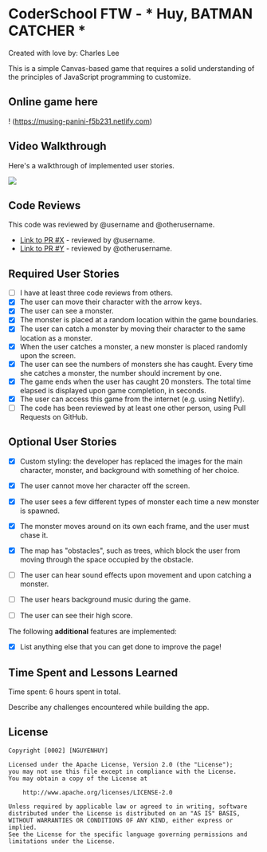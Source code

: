 # CoderSchool FTW - * Huy, BATMAN CATCHER *

Created with love by: Charles Lee
  
This is a simple Canvas-based game that requires a solid understanding of the principles of JavaScript programming to customize. 
 
## Online game here

! (https://musing-panini-f5b231.netlify.com)
## Video Walkthrough

Here's a walkthrough of implemented user stories.

![](http://g.recordit.co/cURdPMSHT2.gif)

## Code Reviews

This code was reviewed by @username and @otherusername. 

* [Link to PR #X](#) - reviewed by @username.
* [Link to PR #Y](#) - reviewed by @otherusername.   


## Required User Stories
- [ ] I have at least three code reviews from others.
- [x] The user can move their character with the arrow keys. 
- [x] The user can see a monster.
- [X] The monster is placed at a random location within the game boundaries.
- [x] The user can catch a monster by moving their character to the same location as a monster.
- [X] When the user catches a monster, a new monster is placed randomly upon the screen.
- [X] The user can see the numbers of monsters she has caught. Every time she catches a monster, the number should increment by one. 
- [X] The game ends when the user has caught 20 monsters. The total time elapsed is displayed upon game completion, in seconds.
- [X] The user can access this game from the internet (e.g. using Netlify).
- [ ] The code has been reviewed by at least one other person, using Pull Requests on GitHub.

## Optional User Stories

- [X] Custom styling: the developer has replaced the images for the main character, monster, and background with something of her choice.  
- [X] The user cannot move her character off the screen. 
- [X] The user sees a few different types of monster each time a new monster is spawned. 
- [X] The monster moves around on its own each frame, and the user must chase it. 
- [X] The map has "obstacles", such as trees, which block the user from moving through the space occupied by the obstacle. 
- [ ] The user can hear sound effects upon movement and upon catching a monster. 
- [ ] The user hears background music during the game. 
- [ ] The user can see their high score. 


The following **additional** features are implemented:

* [x] List anything else that you can get done to improve the page!

## Time Spent and Lessons Learned

Time spent: 6 hours spent in total.

Describe any challenges encountered while building the app.

## License

    Copyright [0002] [NGUYENHUY]

    Licensed under the Apache License, Version 2.0 (the "License");
    you may not use this file except in compliance with the License.
    You may obtain a copy of the License at

        http://www.apache.org/licenses/LICENSE-2.0

    Unless required by applicable law or agreed to in writing, software
    distributed under the License is distributed on an "AS IS" BASIS,
    WITHOUT WARRANTIES OR CONDITIONS OF ANY KIND, either express or implied.
    See the License for the specific language governing permissions and
    limitations under the License.
